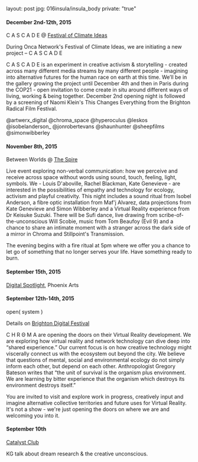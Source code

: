 layout: post
jpg: 016insula/insula_body
private: "true"

<h4> December 2nd-12th, 2015 
</h4>
 
C A S C A D E @  [Festival of Climate Ideas](http://onca.org.uk/upcoming-events/)
 
During Onca Network's Festival of Climate Ideas, we are initiating a new project – C A S C A D E

C A S C A D E is an experiment in creative activism & storytelling - created across many different media streams by many different people - imagining into alternative futures for the human race on earth at this time. We’ll be in the gallery growing the project until December 4th and then in Paris during the COP21 - open invitation to come create in situ around different ways of living, working & being together. December 2nd opening night is followed by a screening of Naomi Klein's This Changes Everything from the Brighton Radical Film Festival.

@artwerx_digital @chroma_space @hyperoculus @leskos @isobelanderson_ @jonrobertevans @shaunhunter @sheepfilms @simonwibberley

<h4>
November 8th, 2015
</h4>

Between Worlds @ [The Spire](http://thespirearts.org/)

Live event exploring non-verbal communication: how we perceive and receive across space without words using sound, touch, feeling, light, symbols. We - Louis D'aboville, Rachel Blackman, Kate Genevieve - are interested in the possibilities of empathy and technology for ecology, activism and playful creativity. This night includes a sound ritual from Isobel Anderson, a fibre optic installation from Maf'j Alvarez, data projections from Kate Genevieve and Simon Wibberley and a Virtual Reality experience from Dr Keisuke Suzuki. There will be Sufi dance, live drawing from scribe-of-the-unconscious Will Scobie, music from Tom Beaufoy (Evil 9) and a chance to share an intimate moment with a stranger across the dark side of a mirror in Chroma and Stillpoint's Transmission. 

The evening begins with a fire ritual at 5pm where we offer you a chance to let go of something that no longer serves your life. Have something ready to burn.

<h4>
September 15th, 2015
</h4>

[Digital Spotlight](http://brightondigitalfestival.co.uk/event/phoenix-brighton-presents-digital-spotlight/), Phoenix Arts

<h4>
September 12th-14th, 2015 
</h4>

open( system )

Details on [Brighton Digital Festival](http://brightondigitalfestival.co.uk/event/open-system/)

C H R Θ M A are opening the doors on their Virtual Reality development. We are exploring how virtual reality and network technology can dive deep into “shared experience.” Our current focus is on how creative technology might viscerally connect us with the ecosystem out beyond the city. We believe that questions of mental, social and environmental ecology do not simply inform each other, but depend on each other. Anthropologist Gregory Bateson writes that “the unit of survival is the organism plus environment. We are learning by bitter experience that the organism which destroys its environment destroys itself.”

You are invited to visit and explore work in progress, creatively input and imagine alternative collective territories and future uses for Virtual Reality. It's not a show - we're just opening the doors on where we are and welcoming you into it.

<h4> September 10th </h4>

[Catalyst Club](http://www.catalystclub.co.uk/)

KG talk about dream research & the creative unconscious.
